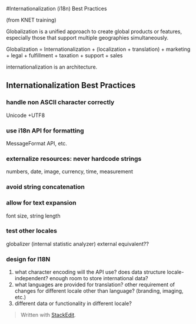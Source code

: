 #Internationalization (i18n) Best Practices

(from KNET training)

Globalization is a unified approach to create global products or features, especially those that support multiple geographies simultaneously.

Globalization = Internationalization + (localization + translation) + marketing + legal + fulfillment + taxation + support + sales

internationalization is an architecture.

## Internationalization Best Practices

### handle non ASCII character correctly
Unicode +UTF8
### use i18n API for formatting
MessageFormat API, etc.
### externalize resources: never hardcode strings
numbers, date, image, currency, time, measurement
### avoid string concatenation
### allow for text expansion
font size, string length
### test other locales
globalizer (internal statistic analyzer)
external equivalent??

### design for I18N

1. what character encoding will the API use? does data structure locale-independent? enough room to store international data?
2. what languages are provided for translation? other requirement of changes for different locale other than language? (branding, imaging, etc.)
3. different data or functionality in different locale?


> Written with [StackEdit](https://stackedit.io/).